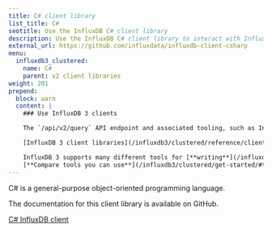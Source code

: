 ```yaml
---
title: C# client library
list_title: C#
seotitle: Use the InfluxDB C# client library
description: Use the InfluxDB C# client library to interact with InfluxDB.
external_url: https://github.com/influxdata/influxdb-client-csharp
menu:
  influxdb3_clustered:
    name: C#
    parent: v2 client libraries
weight: 201
prepend:
  block: warn
  content: |
    ### Use InfluxDB 3 clients

    The `/api/v2/query` API endpoint and associated tooling, such as InfluxDB v2 client libraries and the `influx` CLI, **can't** query an {{% product-name omit=" Clustered" %}} cluster.

    [InfluxDB 3 client libraries](/influxdb3/clustered/reference/client-libraries/v3/) and [Flight SQL clients](/influxdb3/clustered/reference/client-libraries/) are available that integrate with your code to write and query data stored in {{% product-name %}}.

    InfluxDB 3 supports many different tools for [**writing**](/influxdb3/clustered/write-data/) and [**querying**](/influxdb3/clustered/query-data/) data.
    [**Compare tools you can use**](/influxdb3/clustered/get-started/#tools-to-use) to interact with {{% product-name %}}.
---
```


C# is a general-purpose object-oriented programming language.

The documentation for this client library is available on GitHub.  

<a href="https://github.com/influxdata/influxdb-client-csharp" target="_blank" class="btn github">C# InfluxDB client</a>